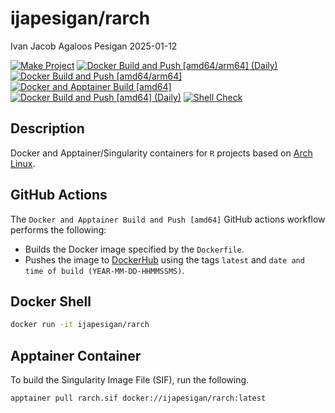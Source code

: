 ijapesigan/rarch
================
Ivan Jacob Agaloos Pesigan
2025-01-12

<!-- README.md is generated from .setup/readme/README.Rmd. Please edit that file -->

<!-- badges: start -->

[![Make
Project](https://github.com/ijapesigan/docker-rarch/actions/workflows/make.yml/badge.svg)](https://github.com/ijapesigan/docker-rarch/actions/workflows/make.yml)
[![Docker Build and Push \[amd64/arm64\]
(Daily)](https://github.com/ijapesigan/docker-rarch/actions/workflows/docker-build-push-daily-amd64-arm64.yml/badge.svg)](https://github.com/ijapesigan/docker-rarch/actions/workflows/docker-build-push-daily-amd64-arm64.yml)
[![Docker Build and Push
\[amd64/arm64\]](https://github.com/ijapesigan/docker-rarch/actions/workflows/docker-build-push-amd64-arm64.yml/badge.svg)](https://github.com/ijapesigan/docker-rarch/actions/workflows/docker-build-push-amd64-arm64.yml)
[![Docker and Apptainer Build
\[amd64\]](https://github.com/ijapesigan/docker-rarch/actions/workflows/docker-apptainer-build-amd64.yml/badge.svg)](https://github.com/ijapesigan/docker-rarch/actions/workflows/docker-apptainer-build-amd64.yml)
[![Docker Build and Push \[amd64\]
(Daily)](https://github.com/ijapesigan/docker-rarch/actions/workflows/docker-build-push-daily-amd64/badge.svg)](https://github.com/ijapesigan/docker-rarch/actions/workflows/docker-build-push-daily-amd64)
[![Shell
Check](https://github.com/ijapesigan/docker-rarch/actions/workflows/shellcheck.yml/badge.svg)](https://github.com/ijapesigan/docker-rarch/actions/workflows/shellcheck.yml)
<!-- badges: end -->

## Description

Docker and Apptainer/Singularity containers for `R` projects based on
[Arch Linux](https://archlinux.org/).

## GitHub Actions

The `Docker and Apptainer Build and Push [amd64]` GitHub actions
workflow performs the following:

- Builds the Docker image specified by the `Dockerfile`.
- Pushes the image to
  [DockerHub](https://hub.docker.com/r/ijapesigan/rarch) using the tags
  `latest` and `date and time of build (YEAR-MM-DD-HHMMSSMS)`.

## Docker Shell

``` bash
docker run -it ijapesigan/rarch
```

## Apptainer Container

To build the Singularity Image File (SIF), run the following.

``` bash
apptainer pull rarch.sif docker://ijapesigan/rarch:latest
```
